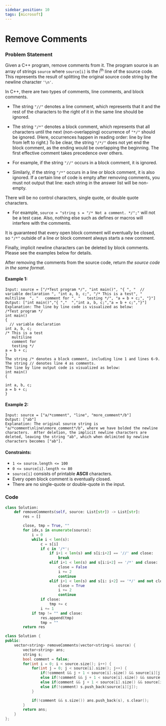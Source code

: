 ```yaml
---
sidebar_position: 10
tags: [microsoft]
---
```


# Remove Comments

### Problem Statement

Given a C++ program, remove comments from it. The program source is an array of strings `source` where `source[i]` is the i<sup>th</sup> line of the source code. This represents the result of splitting the original source code string by the newline character `'\n'`.

In C++, there are two types of comments, line comments, and block comments.

- The string `"//"` denotes a line comment, which represents that it and the rest of the characters to the right of it in the same line should be ignored.
- The string `"/*"` denotes a block comment, which represents that all characters until the next (non-overlapping) occurrence of `"*/"` should be ignored. (Here, occurrences happen in reading order: line by line from left to right.) To be clear, the string `"/*/"` does not yet end the block comment, as the ending would be overlapping the beginning.
  The first effective comment takes precedence over others.

- For example, if the string `"//"` occurs in a block comment, it is ignored.
- Similarly, if the string `"/*"` occurs in a line or block comment, it is also ignored.
  If a certain line of code is empty after removing comments, you must not output that line: each string in the answer list will be non-empty.

There will be no control characters, single quote, or double quote characters.

- For example, `source = "string s = "/* Not a comment. */";"` will not be a test case.
  Also, nothing else such as defines or macros will interfere with the comments.

It is guaranteed that every open block comment will eventually be closed, so `"/*"` outside of a line or block comment always starts a new comment.

Finally, implicit newline characters can be deleted by block comments. Please see the examples below for details.

After removing the comments from the source code, return _the source code in the same format_.

#### Example 1:

```
Input: source = ["/*Test program */", "int main()", "{ ", "  // variable declaration ", "int a, b, c;", "/* This is a test", "   multiline  ", "   comment for ", "   testing */", "a = b + c;", "}"]
Output: ["int main()","{ ","  ","int a, b, c;","a = b + c;","}"]
Explanation: The line by line code is visualized as below:
/*Test program */
int main()
{
  // variable declaration
int a, b, c;
/* This is a test
   multiline
   comment for
   testing */
a = b + c;
}
The string /* denotes a block comment, including line 1 and lines 6-9. The string // denotes line 4 as comments.
The line by line output code is visualized as below:
int main()
{

int a, b, c;
a = b + c;
}
```

#### Example 2:

```
Input: source = ["a/*comment", "line", "more_comment*/b"]
Output: ["ab"]
Explanation: The original source string is "a/*comment\nline\nmore_comment*/b", where we have bolded the newline characters.  After deletion, the implicit newline characters are deleted, leaving the string "ab", which when delimited by newline characters becomes ["ab"].
```

#### Constraints:

- `1 <= source.length <= 100`
- `0 <= source[i].length <= 80`
- `source[i]` consists of printable **ASCII** characters.
- Every open block comment is eventually closed.
- There are no single-quote or double-quote in the input.

### Code

```python title="Python Code"
class Solution:
    def removeComments(self, source: List[str]) -> List[str]:
        res = []

        close, tmp = True, ""
        for idx,s in enumerate(source):
            i = 0
            while i < len(s):
                c = s[i]
                if c in '/*':
                    if i+1 < len(s) and s[i:i+2] == '//' and close:
                        break
                    elif i+1 < len(s) and s[i:i+2] == '/*' and close:
                        close = False
                        i += 2
                        continue
                    elif i+1 < len(s) and s[i: i+2] == '*/' and not close:
                        close = True
                        i += 2
                        continue
                if close:
                    tmp += c
                i += 1
            if tmp != "" and close:
                res.append(tmp)
                tmp = ""
        return res

```

```cpp title="C++"
class Solution {
public:
    vector<string> removeComments(vector<string>& source) {
        vector<string> ans;
        string s;
        bool comment = false;
        for(int i = 0; i < source.size(); i++) {
            for(int j = 0; j < source[i].size(); j++) {
                if(!comment && j + 1 < source[i].size() && source[i][j] == '/' && source[i][j+1]=='/') break;
                else if(!comment && j + 1 < source[i].size() && source[i][j] == '/' && source[i][j+1]=='*') comment = true, j++;
                else if(comment && j + 1 < source[i].size() && source[i][j] == '*' && source[i][j+1]=='/') comment = false, j++;
                else if(!comment) s.push_back(source[i][j]);
            }

            if(!comment && s.size()) ans.push_back(s), s.clear();
        }
        return ans;
    }
};
```
